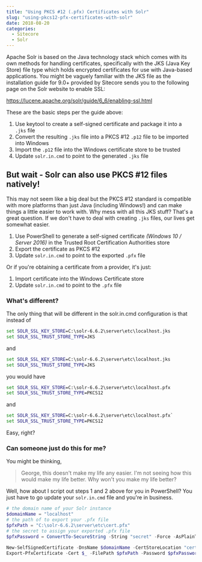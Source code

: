 ```yaml
---
title: "Using PKCS #12 (.pfx) Certificates with Solr"
slug: "using-pkcs12-pfx-certificates-with-solr"
date: 2018-08-20
categories:
  - Sitecore
  - Solr
---
```


Apache Solr is based on the Java technology stack which comes with its own methods for handling certificates, specifically with the JKS (Java Key Store) file type which holds encrypted certificates for use with Java-based applications. You might be vaguely familiar with the JKS file as the installation guide for 9.0+ provided by Sitecore sends you to the following page on the Solr website to enable SSL:

https://lucene.apache.org/solr/guide/6_6/enabling-ssl.html

These are the basic steps per the guide above:

1. Use keytool to create a self-signed certificate and package it into a `.jks` file
2. Convert the resulting `.jks` file into a PKCS #12 `.p12` file to be imported into Windows
3. Import the `.p12` file into the Windows certificate store to be trusted
4. Update `solr.in.cmd` to point to the generated `.jks` file

## But wait - Solr can also use PKCS #12 files natively!

This may not seem like a big deal but the PKCS #12 standard is compatible with more platforms than just Java (including Windows!) and can make things a little easier to work with. Why mess with all this JKS stuff? That's a great question. If we don't have to deal with creating `.jks` files, our lives get somewhat easier.

1. Use PowerShell to generate a self-signed certificate _(Windows 10 / Server 2016)_ in the Trusted Root Certification Authorities store
2. Export the certificate as PKCS #12
3. Update `solr.in.cmd` to point to the exported `.pfx` file

Or if you're obtaining a certificate from a provider, it's just:

1. Import certificate into the Windows Certificate store
2. Update `solr.in.cmd` to point to the `.pfx` file

### What's different?

The only thing that will be different in the solr.in.cmd configuration is that instead of

```cmd
set SOLR_SSL_KEY_STORE=C:\solr-6.6.2\server\etc\localhost.jks
set SOLR_SSL_TRUST_STORE_TYPE=JKS
```

and

```cmd
set SOLR_SSL_KEY_STORE=C:\solr-6.6.2\server\etc\localhost.jks
set SOLR_SSL_TRUST_STORE_TYPE=JKS
```

you would have

```cmd
set SOLR_SSL_KEY_STORE=C:\solr-6.6.2\server\etc\localhost.pfx
set SOLR_SSL_TRUST_STORE_TYPE=PKCS12
```

and

```cmd
set SOLR_SSL_KEY_STORE=C:\solr-6.6.2\server\etc\localhost.pfx`
set SOLR_SSL_TRUST_STORE_TYPE=PKCS12
```

Easy, right?

### Can someone just do this for me?

You might be thinking,

> George, this doesn't make my life any easier. I'm not seeing how this would make my life better. Why won't you make my life better?

Well, how about I script out steps 1 and 2 above for you in PowerShell? You just have to go update your `solr.in.cmd` file and you're in business.

```powershell
# the domain name of your Solr instance
$domainName = "localhost"
# the path of to export your .pfx file
$pfxPath = "C:\solr-6.6.2\server\etc\cert.pfx"
# the secret to assign your exported .pfx file
$pfxPassword = ConvertTo-SecureString -String "secret" -Force -AsPlainText

New-SelfSignedCertificate -DnsName $domainName -CertStoreLocation "cert:\LocalMachine\My" | % { Move-Item -Path "Cert:\LocalMachine\My\$($_.Thumbprint)" -Destination "Cert:\LocalMachine\Root"
Export-PfxCertificate -Cert $_ -FilePath $pfxPath -Password $pfxPassword }
```
